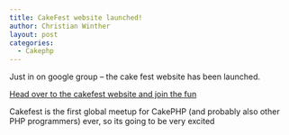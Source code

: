 ```yaml
---
title: CakeFest website launched!
author: Christian Winther
layout: post
categories:
  - Cakephp
---
```

Just in on google group &#8211; the cake fest website has been launched.

<a target="_blank" href="http://www.cakefest.org/">Head over to the cakefest website and join the fun</a>

Cakefest is the first global meetup for CakePHP (and probably also other PHP programmers) ever, so its going to be very excited
